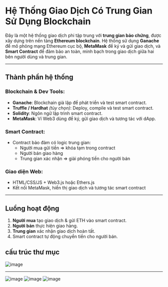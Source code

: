 # Hệ Thống Giao Dịch Có Trung Gian Sử Dụng Blockchain

Đây là một hệ thống giao dịch phi tập trung với **trung gian bảo chứng**, được xây dựng trên nền tảng **Ethereum blockchain**. 
Hệ thống sử dụng **Ganache** để mô phỏng mạng Ethereum cục bộ, **MetaMask** để ký và gửi giao dịch, và **Smart Contract** để đảm bảo an toàn, minh bạch trong giao dịch giữa hai bên người dùng và trung gian.

---

## Thành phần hệ thống

### Blockchain & Dev Tools:
- **Ganache**: Blockchain giả lập để phát triển và test smart contract.
- **Truffle / Hardhat** *(tùy chọn)*: Deploy, compile và test smart contract.
- **Solidity**: Ngôn ngữ lập trình smart contract.
- **MetaMask**: Ví Web3 dùng để ký, gửi giao dịch và tương tác với dApp.

### Smart Contract:
- Contract bảo đảm có logic trung gian:
  - Người mua gửi tiền => khóa tạm trong contract
  - Người bán giao hàng
  - Trung gian xác nhận => giải phóng tiền cho người bán

### Giao diện Web:
- HTML/CSS/JS + Web3.js hoặc Ethers.js
- Kết nối MetaMask, hiển thị giao dịch và tương tác smart contract

---

##  Luồng hoạt động

1. **Người mua** tạo giao dịch & gửi ETH vào smart contract.
2. **Người bán** thực hiện giao hàng.
3. **Trung gian** xác nhận giao dịch hoàn tất.
4. Smart contract tự động chuyển tiền cho người bán.

##  cấu trúc thư mục
![image](https://github.com/user-attachments/assets/92d932fd-56cd-49f8-8abd-edb7e270ea62)

---

![image](https://github.com/user-attachments/assets/2ac99422-830e-4c24-b7bb-57c3f4b3d8e1)
![image](https://github.com/user-attachments/assets/942b1f9e-d595-43ad-8162-e4d238ebda6f)
![image](https://github.com/user-attachments/assets/3f3ea5f7-019f-440c-8b1c-55c31d7bd216)



